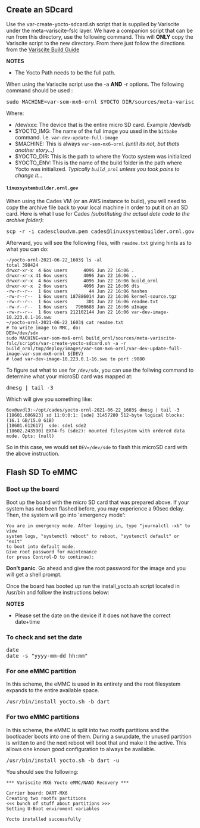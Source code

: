 ## Create an SDcard

Use the var-create-yocto-sdcard.sh script that is supplied by Variscite under the meta-variscite-fslc layer.  We have a companion script that can be run from this directory, use the following command. This will **ONLY** copy the Variscite script to the new directory.  From there just follow the directions from the [Variscite Build Guide](https://variwiki.com/index.php?title=Yocto_Build_Release&release=RELEASE_SUMO_V1.2_VAR-SOM-MX6#Create_an_extended_SD_card)

**NOTES**
- The Yocto Path needs to be the full path.

When using the Variscite script use the -a **AND** -r options. The following command should be used : 

<pre>
sudo MACHINE=var-som-mx6-ornl $YOCTO_DIR/sources/meta-variscite-fslc/scripts/var_mk_yocto_sdcard/var-create-yocto-sdcard.sh -a -r $YOCTO_DIR/$YOCTO_ENV/tmp/deploy/images/$MACHINE/$YOCTO_IMG-$MACHINE /dev/xxx
</pre>
Where:
- /dev/xxx: The device that is the entire micro SD card. Example /dev/sdb
- $YOCTO_IMG: The name of the full image you used in the `bitbake` command.  I.e. `var-dev-update-full-image`
- $MACHINE: This is always `var-som-mx6-ornl` *(until its not, but thats another story...)*
- $YOCTO_DIR: This is the path to where the Yocto system was initialized
- $YOCTO_ENV: This is the name of the build folder in the path where Yocto was initialized. *Typically `build_ornl` unless you took pains to change it...*

#### `linuxsystembuilder.ornl.gov`

When using the Cades VM (or an AWS instance to build), you will need to copy the archive file back to your local machine in order to put it on an SD card.  Here is what I use for Cades *(substituting the actual date code to the archive folder)*:

<pre>
scp -r -i cadescloudvm.pem cades@linuxsystembuilder.ornl.gov:/opt/yocto-ornl-YYYY-MM-DD_HHMM .
</pre>

Afterward, you will see the following files, with `readme.txt` giving hints as to what you can do:

```
~/yocto-ornl-2021-06-22_1603$ ls -al
total 398424
drwxr-xr-x  4 6ov users      4096 Jun 22 16:06 .
drwxr-xr-x 41 6ov users      4096 Jun 22 16:06 ..
drwxr-xr-x  4 6ov users      4096 Jun 22 16:06 build_ornl
drwxr-xr-x  2 6ov users      4096 Jun 22 16:06 dts
-rw-r--r--  1 6ov users        44 Jun 22 16:06 hashes
-rw-r--r--  1 6ov users 187886014 Jun 22 16:06 kernel-source.tgz
-rw-r--r--  1 6ov users       301 Jun 22 16:06 readme.txt
-rw-r--r--  1 6ov users   7960688 Jun 22 16:06 uImage
-rw-r--r--  1 6ov users 212102144 Jun 22 16:06 var-dev-image-10.223.0.1-16.swu
~/yocto-ornl-2021-06-22_1603$ cat readme.txt 
# To write image to MMC, do:
DEV=/dev/sdx
sudo MACHINE=var-som-mx6-ornl build_ornl/sources/meta-variscite-fslc/scripts/var-create-yocto-sdcard.sh -a -r build_ornl/tmp/deploy/images/var-som-mx6-ornl/var-dev-update-full-image-var-som-mx6-ornl ${DEV}
# load var-dev-image-10.223.0.1-16.swu to port :9080
```

To figure out what to use for `/dev/sdx`, you can use the follwing command to determine what your microSD card was mapped at:

<pre>
dmesg | tail -3
</pre>

Which will give you something like:
```
6ov@uvdl3:~/opt/cades/yocto-ornl-2021-06-22_1603$ dmesg | tail -3
[18601.606923] sd 11:0:0:1: [sde] 31457280 512-byte logical blocks: (16.1 GB/15.0 GiB)
[18601.612617]  sde: sde1 sde2
[18602.243590] EXT4-fs (sde2): mounted filesystem with ordered data mode. Opts: (null)
```

So in this case, we would set `DEV=/dev/sde` to flash this microSD card with the above instruction.

## Flash SD To eMMC

### Boot up the board

Boot up the board with the micro SD card that was prepared above.  If your system has not been flashed before, you may experience a 90sec delay.
Then, the system will go into 'emergency mode':
```
You are in emergency mode. After logging in, type "journalctl -xb" to view
system logs, "systemctl reboot" to reboot, "systemctl default" or "exit"
to boot into default mode.
Give root password for maintenance
(or press Control-D to continue):
```

**Don't panic**.  Go ahead and give the root password for the image and you will get a shell prompt.

Once the board has booted up run the install_yocto.sh script located in /usr/bin and follow the instructions below:

**NOTES**
- Please set the date on the device if it does not have the correct date+time

### To check and set the date

<pre>
date
date -s "yyyy-mm-dd hh:mm"
</pre>

### For one eMMC partition

In this scheme, the eMMC is used in its entirety and the root filesystem expands to the entire available space.

<pre>
/usr/bin/install_yocto.sh -b dart
</pre>

### For two eMMC partitions

In this scheme, the eMMC is split into two rootfs partitions and the bootloader boots into one of them.  During a swupdate, the unused partition is written to and the next reboot will boot that and make it the active.  This allows one known good configuration to always be available.

<pre>
/usr/bin/install_yocto.sh -b dart -u
</pre>

You should see the following:
```
*** Variscite MX6 Yocto eMMC/NAND Recovery ***

Carrier board: DART-MX6
Creating two rootfs partitions
<<< bunch of stuff about partitions >>>
Setting U-Boot enviroment variables

Yocto installed successfully
```

